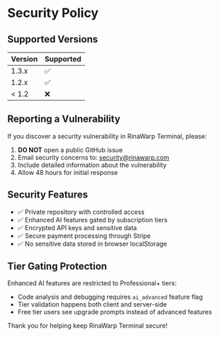 # Security Policy

## Supported Versions

| Version | Supported          |
| ------- | ------------------ |
| 1.3.x   | :white_check_mark: |
| 1.2.x   | :white_check_mark: |
| < 1.2   | :x:                |

## Reporting a Vulnerability

If you discover a security vulnerability in RinaWarp Terminal, please:

1. **DO NOT** open a public GitHub issue
2. Email security concerns to: security@rinawarp.com
3. Include detailed information about the vulnerability
4. Allow 48 hours for initial response

## Security Features

- ✅ Private repository with controlled access
- ✅ Enhanced AI features gated by subscription tiers
- ✅ Encrypted API keys and sensitive data
- ✅ Secure payment processing through Stripe
- ✅ No sensitive data stored in browser localStorage

## Tier Gating Protection

Enhanced AI features are restricted to Professional+ tiers:
- Code analysis and debugging requires `ai_advanced` feature flag
- Tier validation happens both client and server-side
- Free tier users see upgrade prompts instead of advanced features

Thank you for helping keep RinaWarp Terminal secure!